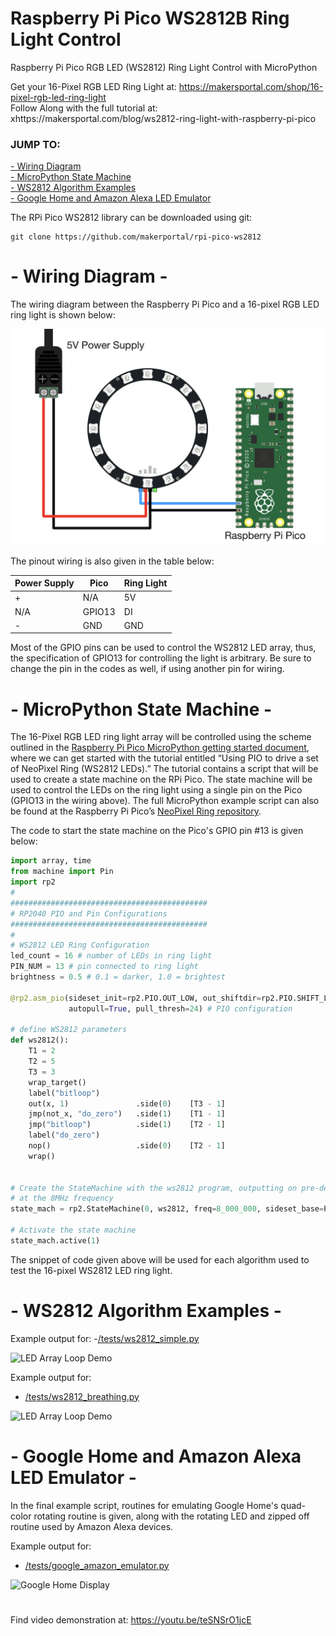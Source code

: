 # Raspberry Pi Pico WS2812B Ring Light Control
Raspberry Pi Pico RGB LED (WS2812) Ring Light Control with MicroPython 

Get your 16-Pixel RGB LED Ring Light at: https://makersportal.com/shop/16-pixel-rgb-led-ring-light <br>
Follow Along with the full tutorial at: xhttps://makersportal.com/blog/ws2812-ring-light-with-raspberry-pi-pico

### JUMP TO:
<a href="#start">- Wiring Diagram</a><br>
<a href="#state">- MicroPython State Machine</a><br>
<a href="#examples">- WS2812 Algorithm Examples </a><br>
<a href='#google'>- Google Home and Amazon Alexa LED Emulator </a><br>

The RPi Pico WS2812 library can be downloaded using git:

    git clone https://github.com/makerportal/rpi-pico-ws2812

<a id="start"></a>
# - Wiring Diagram -
The wiring diagram between the Raspberry Pi Pico and a 16-pixel RGB LED ring light is shown below:

![Wiring Diagram](./images/rpi_pico_w_power_supply_WS2812_ring_white.jpg)

The pinout wiring is also given in the table below:

| Power Supply | Pico | Ring Light |
| --- | --- | --- |
| + | N/A | 5V |
| N/A | GPIO13 | DI | 
| - | GND | GND |

Most of the GPIO pins can be used to control the WS2812 LED array, thus, the specification of GPIO13 for controlling the light is arbitrary. Be sure to change the pin in the codes as well, if using another pin for wiring.

<a id="state"></a>
# - MicroPython State Machine -
The 16-Pixel RGB LED ring light array will be controlled using the scheme outlined in the [Raspberry Pi Pico MicroPython getting started document](https://datasheets.raspberrypi.org/pico/raspberry-pi-pico-python-sdk.pdf), where we can get started with the tutorial entitled “Using PIO to drive a set of NeoPixel Ring (WS2812 LEDs).” The tutorial contains a script that will be used to create a state machine on the RPi Pico. The state machine will be used to control the LEDs on the ring light using a single pin on the Pico (GPIO13 in the wiring above). The full MicroPython example script can also be found at the Raspberry Pi Pico’s [NeoPixel Ring repository](https://github.com/raspberrypi/pico-micropython-examples/blob/master/pio/neopixel_ring/neopixel_ring.py).

The code to start the state machine on the Pico's GPIO pin #13 is given below:

```python
import array, time
from machine import Pin
import rp2
#
############################################
# RP2040 PIO and Pin Configurations
############################################
#
# WS2812 LED Ring Configuration
led_count = 16 # number of LEDs in ring light
PIN_NUM = 13 # pin connected to ring light
brightness = 0.5 # 0.1 = darker, 1.0 = brightest

@rp2.asm_pio(sideset_init=rp2.PIO.OUT_LOW, out_shiftdir=rp2.PIO.SHIFT_LEFT,
             autopull=True, pull_thresh=24) # PIO configuration

# define WS2812 parameters
def ws2812():
    T1 = 2
    T2 = 5
    T3 = 3
    wrap_target()
    label("bitloop")
    out(x, 1)               .side(0)    [T3 - 1]
    jmp(not_x, "do_zero")   .side(1)    [T1 - 1]
    jmp("bitloop")          .side(1)    [T2 - 1]
    label("do_zero")
    nop()                   .side(0)    [T2 - 1]
    wrap()


# Create the StateMachine with the ws2812 program, outputting on pre-defined pin
# at the 8MHz frequency
state_mach = rp2.StateMachine(0, ws2812, freq=8_000_000, sideset_base=Pin(PIN_NUM))

# Activate the state machine
state_mach.active(1)
```
The snippet of code given above will be used for each algorithm used to test the 16-pixel WS2812 LED ring light.

<a id="examples"></a>
# - WS2812 Algorithm Examples -
Example output for:
-[/tests/ws2812_simple.py](/tests/ws2812_simple.py)

![LED Array Loop Demo](https://static1.squarespace.com/static/59b037304c0dbfb092fbe894/t/603c26e6dea190701aaec332/1614555138029/16pix_single_demo.gif?format=1000w)

Example output for:
- [/tests/ws2812_breathing.py](/tests/ws2812_breathing.py)

![LED Array Loop Demo](https://static1.squarespace.com/static/59b037304c0dbfb092fbe894/t/603c37cbc029a67fb146e643/1614559197440/16pix_breathing_demo.gif?format=1000w)

<a id="google"></a>
# - Google Home and Amazon Alexa LED Emulator -
In the final example script, routines for emulating Google Home's quad-color rotating routine is given, along with the rotating LED and zipped off routine used by Amazon Alexa devices.
 
Example output for:
- [/tests/google_amazon_emulator.py](/tests/google_amazon_emulator.py)

![Google Home Display](https://images.squarespace-cdn.com/content/v1/59b037304c0dbfb092fbe894/1614564384711-DAJBEKA9TURWMO0S0MHM/ke17ZwdGBToddI8pDm48kLkXF2pIyv_F2eUT9F60jBl7gQa3H78H3Y0txjaiv_0fDoOvxcdMmMKkDsyUqMSsMWxHk725yiiHCCLfrh8O1z4YTzHvnKhyp6Da-NYroOW3ZGjoBKy3azqku80C789l0iyqMbMesKd95J-X4EagrgU9L3Sa3U8cogeb0tjXbfawd0urKshkc5MgdBeJmALQKw/16pix_dome_google_lights_2.JPG?format=2500w)

# 
Find video demonstration at: https://youtu.be/teSNSrO1jcE
# 
